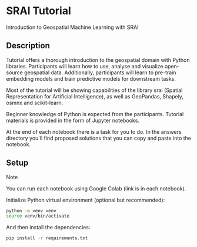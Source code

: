 
# SRAI Tutorial

Introduction to Geospatial Machine Learning with SRAI

## Description

Tutorial offers a thorough introduction to the geospatial domain with Python libraries. Participants will learn how to use, analyse and visualize open-source geospatial data. Additionally, participants will learn to pre-train embedding models and train predictive models for downstream tasks.

Most of the tutorial will be showing capabilities of the library srai (Spatial Representation for Artificial Intelligence), as well as GeoPandas, Shapely, osmnx and scikit-learn.

Beginner knowledge of Python is expected from the participants. Tutorial materials is provided in the form of Jupyter notebooks.

At the end of each notebook there is a task for you to do. In the answers directory you'll find proposed solutions that you can copy and paste into the notebook.

## Setup

> [!NOTE]  
> You can run each notebook using Google Colab (link is in each notebook).

Initialize Python virtual environment (optional but recommended):

```sh
python -m venv venv
source venv/bin/activate
```

And then install the dependencies:

```sh
pip install -r requirements.txt
```
